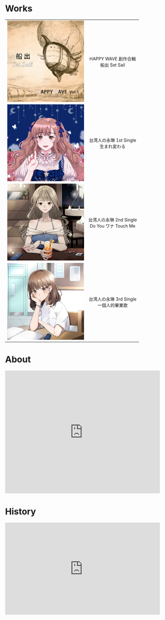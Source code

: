 # Works

| | |
| --- | :---: |
| [![船出](img/comp_album_1.jpg)](happy_wave/index.html) | HAPPY WAVE 創作合輯<br/>船出 Set Sail |
| [![生まれ変わる](img/single_1.jpg)](https://www.soundscape.net/a/16698) | 台湾人の永琳 1st Single<br/>生まれ変わる |
| [![Do You ワナ Touch Me](img/single_2.jpg)](https://www.soundscape.net/a/21065) | 台湾人の永琳 2nd Single<br/>Do You ワナ Touch Me |
| [![一個人的畢業歌](img/single_3.jpg)](https://www.soundscape.net/a/26082) | 台湾人の永琳 3rd Single<br/>一個人的畢業歌 |


# About

<iframe src="https://docs.google.com/document/d/e/2PACX-1vROcqw-BQgtqo3FrMohBH1m4Zp7sNt8MtXA0m-_6g2bOvROmXkTv8rOb_1j_K8xSQ/pub?embedded=true" frameborder="0" width="100%" height="400px"></iframe>


# History

<iframe src="https://docs.google.com/document/d/e/2PACX-1vRN5hAXkW0HlG3dAURmSzsE8PkZRHh3OOfFhDRlDAnGKvEnpr9ZMhoqVdHgfbg3b9rWxDaZcIhzia2I/pub?embedded=true" frameborder="0" width="100%" height="300px"></iframe>